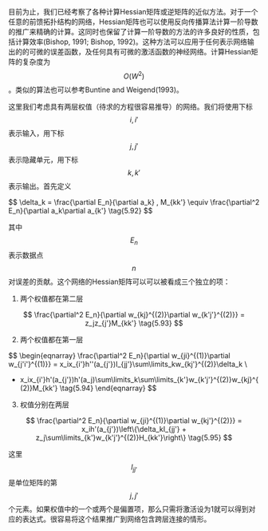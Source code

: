 目前为止，我们已经考察了各种计算Hessian矩阵或逆矩阵的近似方法。对于一个任意的前馈拓扑结构的网络，Hessian矩阵也可以使用反向传播算法计算一阶导数的推广来精确的计算。这同时也保留了计算一阶导数的方法的许多良好的性质，包括计算效率(Bishop, 1991; Bishop, 1992)。这种方法可以应用于任何表示网络输出的的可微的误差函数，及任何具有可微的激活函数的神经网络。计算Hessian矩阵的复杂度为$$ O(W^2) $$。类似的算法也可以参考Buntine and Weigend(1993)。    

这里我们考虑具有两层权值（待求的方程很容易推导）的网络。我们将使用下标$$ i, i' $$表示输入，用下标$$ j, j' $$表示隐藏单元，用下标$$ k, k' $$表示输出。首先定义     

$$
\delta_k = \frac{\partial E_n}{\partial a_k}  , M_{kk'} \equiv \frac{\partial^2 E_n}{\partial a_k\partial a_{k'} \tag{5.92}
$$

其中$$ E_n $$表示数据点$$ n $$对误差的贡献。这个网络的Hessian矩阵可以可以被看成三个独立的项：

1. 两个权值都在第二层

$$
\frac{\partial^2 E_n}{\partial w_{kj}^{(2)}\partial w_{k'j'}^{(2)}} = z_jz_{j'}M_{kk'} \tag{5.93}
$$

2. 两个权值都在第一层    

$$
\begin{eqnarray}
\frac{\partial^2 E_n}{\partial w_{ji}^{(1)}\partial w_{j'i'}^{(1)}} = x_ix_{i'}h''(a_{j'})I_{jj'}\sum\limits_kw_{kj'}^{(2)}\delta_k \\
+ x_ix_{i'}h'(a_{j'})h'(a_j)\sum\limits_k\sum\limits_{k'}w_{k'j'}^{(2)}w_{kj}^{(2)}M_{kk'} \tag{5.94}
\end{eqnarray}
$$

3. 权值分别在两层    

$$
\frac{\partial^2 E_n}{\partial w_{ji}^{(1)}\partial w_{kj'}^{(2)}} = x_ih'(a_{j'})\left\{\delta_kI_{jj'} + z_j\sum\limits_{k'}w_{k'j'}^{(2)}H_{kk'}\right\} \tag{5.95}
$$

这里$$ I_{jj'} $$是单位矩阵的第$$ j, j' $$个元素。如果权值中的一个或两个是偏置项，那么只需将激活设为1就可以得到对应的表达式。很容易将这个结果推广到网络包含跨层连接的情形。
